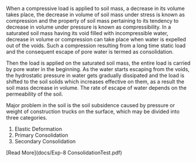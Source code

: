 When a compressive load is applied to soil mass, a decrease in its volume takes place, the decrease in volume of soil mass under stress is known as compression and the property of soil mass pertaining to its tendency to decrease in volume under pressure is known as compressibility. In a saturated soil mass having its void filled with incompressible water, decrease in volume or compression can take place when water is expelled out of the voids. Such a compression resulting from a long time static load and the consequent escape of pore water is termed as consolidation.

Then the load is applied on the saturated soil mass, the entire load is carried by pore water in the beginning. As the water starts escaping from the voids, the hydrostatic pressure in water gets gradually dissipated and the load is shifted to the soil solids which increases effective on them, as a result the soil mass decrease in volume. The rate of escape of water depends on the permeability of the soil.

Major problem in the soil is the soil subsidence caused by pressure or weight of construction trucks on the surface, which may be divided into three categories.
1. Elastic Deformation
2. Primary Consolidation
3. Secondary Consolidation


[Read More](docs/Exp-8 ConsolidationTest.pdf)